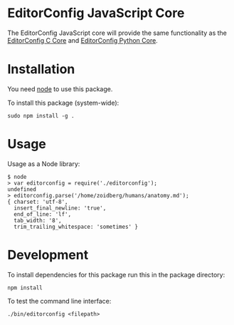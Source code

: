 # EditorConfig JavaScript Core

The EditorConfig JavaScript core will provide the same functionality as the
[EditorConfig C Core][] and [EditorConfig Python Core][].

[EditorConfig C Core]: https://github.com/editorconfig/editorconfig-core
[EditorConfig Python Core]: https://github.com/editorconfig/editorconfig-core-py

# Installation

You need [node][] to use this package.

To install this package (system-wide):

    sudo npm install -g .

# Usage

Usage as a Node library:

    $ node
    > var editorconfig = require('./editorconfig');
    undefined
    > editorconfig.parse('/home/zoidberg/humans/anatomy.md');
    { charset: 'utf-8',
      insert_final_newline: 'true',
      end_of_line: 'lf',
      tab_width: '8',
      trim_trailing_whitespace: 'sometimes' }

# Development

To install dependencies for this package run this in the package directory:

    npm install

To test the command line interface:

    ./bin/editorconfig <filepath>

[node]: http://nodejs.org/
